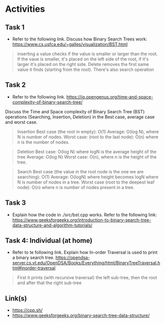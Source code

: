 # Activities

## Task 1

- Refer to the following link. Discuss how Binary Search Trees work:
  https://www.cs.usfca.edu/~galles/visualization/BST.html

> inserting a value checks if the value is smaller or larger than the root. If the vaue is smaller, it's placed on the left side of the root, if it's larger it's placed on the right side. Delete removes the first same value it finds (starting from the root). There's also search operation


## Task 2

- Refer to the following link.
  https://iq.opengenus.org/time-and-space-complexity-of-binary-search-tree/

Discuss the Time and Space complexity of Binary Search Tree (BST) operations (Searching, Insertion, Deletion) in the Best case, average case and worst case.

> Insertion 
    Best case (the root in empty): O(1) 
    Average: O(log N), where N is number of nodes. 
    Worst case: (root to the last node): O(n) where n is the number of nodes.

> Deletion 
    Best case: O(log N) where logN is the average height of the tree
    Average: O(log N)
    Worst case: O(n), where n is the height of the tree.

> Search 
    Best case (the value in the root node is the one we are searching): O(1) 
    Average: O(logN) where height becomes logN where N is number of nodes in a tree. 
    Worst case (root to the deepest leaf node):  O(n) where n is number of nodes present in a tree.

## Task 3

- Explain how the code in ./src/bst.cpp works. Refer to the following link:
  https://www.geeksforgeeks.org/introduction-to-binary-search-tree-data-structure-and-algorithm-tutorials/




## Task 4: Individual (at home)

- Refer to te following link. Explain how In-order Traversal is used to print a binary search tree.
  https://opendsa-server.cs.vt.edu/OpenDSA/Books/Everything/html/BinaryTreeTraversal.html#inorder-traversal

> First it prints (with recursive traversal) the left sub-tree, then the root and after that the right sub-tree

## Link(s)

- https://cpp.sh/
- https://www.geeksforgeeks.org/binary-search-tree-data-structure/
